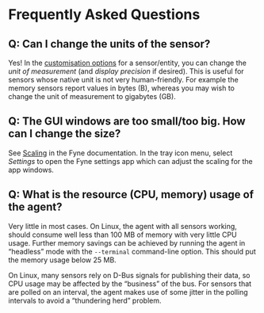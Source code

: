 <!--
 Copyright (c) 2024 Joshua Rich <joshua.rich@gmail.com>

 This software is released under the MIT License.
 https://opensource.org/licenses/MIT
-->

# Frequently Asked Questions

## Q: Can I change the units of the sensor?

Yes! In the [customisation
options](https://www.home-assistant.io/docs/configuration/customizing-devices/)
for a sensor/entity, you can change the _unit of measurement_ (and _display
precision_ if desired). This is useful for sensors whose native unit is not very
human-friendly. For example the memory sensors report values in bytes (B), whereas
you may wish to change the unit of measurement to gigabytes (GB).

## Q: The GUI windows are too small/too big. How can I change the size?

See [Scaling](https://developer.fyne.io/architecture/scaling) in the Fyne
documentation. In the tray icon menu, select _Settings_ to open the Fyne
settings app which can adjust the scaling for the app windows.

## Q: What is the resource (CPU, memory) usage of the agent?

Very little in most cases. On Linux, the agent with all sensors working, should
consume well less than 100 MB of memory with very little CPU usage. Further
memory savings can be achieved by running the agent in “headless” mode with the
`--terminal` command-line option. This should put the memory usage below 25 MB.

On Linux, many sensors rely on D-Bus signals for publishing their data, so CPU
usage may be affected by the “business” of the bus. For sensors that are polled
on an interval, the agent makes use of some jitter in the polling intervals to
avoid a “thundering herd” problem.
